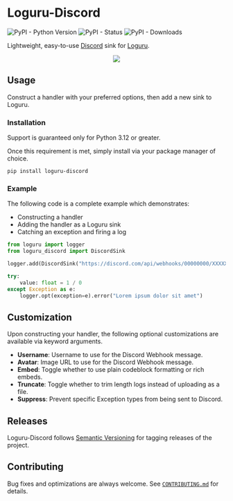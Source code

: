 # Loguru-Discord

![PyPI - Python Version](https://img.shields.io/pypi/pyversions/loguru-discord?label=Python) ![PyPI - Status](https://img.shields.io/pypi/status/loguru-discord?label=PyPI%20Status) ![PyPI - Downloads](https://img.shields.io/pypi/dm/loguru-discord?label=PyPI%20Downloads)

Lightweight, easy-to-use [Discord](https://discord.com/) sink for [Loguru](https://github.com/Delgan/loguru).

<p align="center">
    <img src="https://i.imgur.com/aS7wt4c.png" draggable="false">
</p>

## Usage

Construct a handler with your preferred options, then add a new sink to Loguru.

### Installation

Support is guaranteed only for Python 3.12 or greater.

Once this requirement is met, simply install via your package manager of choice.

```
pip install loguru-discord
```

### Example

The following code is a complete example which demonstrates:

-   Constructing a handler
-   Adding the handler as a Loguru sink
-   Catching an exception and firing a log

```py
from loguru import logger
from loguru_discord import DiscordSink

logger.add(DiscordSink("https://discord.com/api/webhooks/00000000/XXXXXXXX"))

try:
    value: float = 1 / 0
except Exception as e:
    logger.opt(exception=e).error("Lorem ipsum dolor sit amet")
```

## Customization

Upon constructing your handler, the following optional customizations are available via keyword arguments.

-   **Username**: Username to use for the Discord Webhook message.
-   **Avatar**: Image URL to use for the Discord Webhook message.
-   **Embed**: Toggle whether to use plain codeblock formatting or rich embeds.
-   **Truncate**: Toggle whether to trim length logs instead of uploading as a file.
-   **Suppress**: Prevent specific Exception types from being sent to Discord.

## Releases

Loguru-Discord follows [Semantic Versioning](https://semver.org/) for tagging releases of the project.

## Contributing

Bug fixes and optimizations are always welcome. See [`CONTRIBUTING.md`](https://github.com/EthanC/Loguru-Discord/blob/master/.github/CONTRIBUTING.md) for details.
